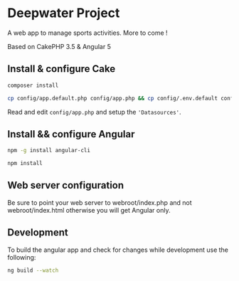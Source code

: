 # Deepwater Project

A web app to manage sports activities. More to come !

Based on CakePHP 3.5 & Angular 5

## Install & configure Cake

```bash
composer install 
```  
```bash
cp config/app.default.php config/app.php && cp config/.env.default config/.env
```

Read and edit `config/app.php` and setup the `'Datasources'`.

## Install && configure Angular

```bash
npm -g install angular-cli
```  
```bash
npm install
```

## Web server configuration

Be sure to point your web server to webroot/index.php and not webroot/index.html otherwise you will get Angular only.

## Development

To build the angular app and check for changes while development use the following:

```bash
ng build --watch
```
